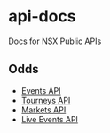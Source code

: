 # api-docs
Docs for NSX Public APIs


## Odds
- [Events API](docs/events.md)
- [Tourneys API](docs/tourneys.md)
- [Markets API](docs/markets.md)
- [Live Events API](docs/live-events.md)
